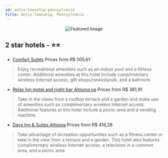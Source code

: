 ```yaml
---
id: antis-township-pennsylvania
title: Antis Township, Pennsylvania
---
```


<center><img src="https://i.travelapi.com/hotels/4000000/3630000/3621400/3621323/8dbde63d_z.jpg" alt="Featured Image" /></center>


##  2 star hotels - ⭐️⭐️

-    [Comfort Suites](https://us.hurb.com/hotels/antis-township/comfort-suites-JNP-JP309890?cmp=18055) Prices from R$ 505,61
   > Enjoy recreational amenities such as an indoor pool and a fitness center. Additional amenities at this hotel include complimentary wireless Internet access, gift shops/newsstands, and a ballroom.
-    [Relax Inn motel and night bar Altoona pa](https://us.hurb.com/hotels/antis-township/relax-inn-motel-and-night-bar-altoona-pa-JNP-JP815518?cmp=18055) Prices from R$ 381,91
   > Take in the views from a rooftop terrace and a garden and make use of amenities such as complimentary wireless Internet access. Additional features at this hotel include a picnic area and a vending machine.
-    [Days Inn & Suites Altoona](https://us.hurb.com/hotels/antis-township/days-inn-suites-altoona-JNP-JP701934?cmp=18055) Prices from R$ 418,28
   > Take advantage of recreation opportunities such as a fitness center or take in the view from a terrace and a garden. This hotel also features complimentary wireless Internet access, a television in a common area, and a picnic area.
